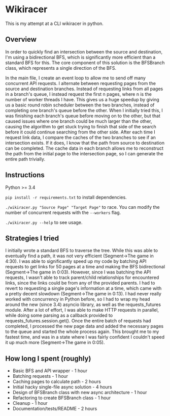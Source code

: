 # Wikiracer

This is my attempt at a CLI wikiracer in python.

## Overview

In order to quickly find an intersection between the source and destination, I'm using a
bidirectional BFS, which is significantly more efficient than a standard BFS for this. The core
component of this solution is the BFSBranch class, which represents a single direction of the BFS.

In the main file, I create an event loop to allow me to send off many concurrent API requests. I
alternate between requesting pages from the source and destination branches. Instead of requesting
links from all pages in a branch's queue, I instead request the first n pages, where n is the
number of worker threads I have. This gives us a huge speedup by giving us a basic round robin
scheduler between the two branches, instead of completing one branch's queue before the other. When
I initially tried this, I was finishing each branch's queue before moving on to the other, but that
caused issues where one branch could be much larger than the other, causing the algorithm to get
stuck trying to finish that side of the search before it could continue searching from the other
side. After each time I request link data, I compare the caches of the two branches to see if an
intersection exists. If it does, I know that the path from source to destination can be completed.
The cache data in each branch allows me to reconstruct the path from the initial page to the
intersection page, so I can generate the entire path trivially.

## Instructions

Python >= 3.4

`pip install -r requirements.txt` to install dependencies.

`./wikiracer.py "Source Page" "Target Page"` to race. You can modify the number of concurrent
requests with the `--workers` flag.

`./wikiracer.py --help` to see usage.

## Strategies I tried

I initially wrote a standard BFS to traverse the tree. While this was able to eventually find a
path, it was not very efficient (Segment->The game in 4:30). I was able to significantly speed up
my code by batching API requests to get links for 50 pages at a time and making the BFS
bidirectional (Segment->The game in 0:03). However, since I was batching the API requests, I wasn't
able to track parent/child relationships for encountered links, since the links could be from any of
the provided parents. I had to revert to requesting a single page's information at a time, which
came with a pretty decent slowdown (Segment->The game in 0:13). I had never really worked with
concurrency in Python before, so I had to wrap my head around the new (since 3.4) asyncio library,
as well as the requests_futures module. After a lot of effort, I was able to make HTTP requests in
parallel, while doing some parsing as a callback provided to requests_futures.session.get().
Once the entire batch of requests had completed, I processed the new page data and added the
necessary pages to the queue and started the whole process again. This brought me to my fastest
time, and was in a state where I was fairly confident I couldn't speed it up much more
(Segment->The game in 0:05).

## How long I spent (roughly)

- Basic BFS and API wrapper - 1 hour
- Batching requests - 1 hour
- Caching pages to calculate path - 2 hours
- Initial hacky single-file async solution - 4 hours
- Design of BFSBranch class with new async architecture - 1 hour
- Refactoring to create BFSBranch class - 1 hour
- Cleanup - 1 hour
- Documentation/tests/README - 2 hours
